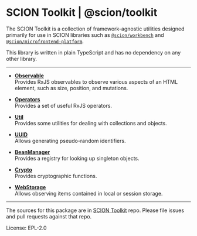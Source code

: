 SCION Toolkit | @scion/toolkit
==============================

The SCION Toolkit is a collection of framework-agnostic utilities designed primarily for use in SCION libraries such as [`@scion/workbench`][link-scion-workbench] and [`@scion/microfrontend-platform`][link-scion-microfrontend-platform].

This library is written in plain TypeScript and has no dependency on any other library.

***

- [**Observable**][link-tool-observable]\
  Provides RxJS observables to observe various aspects of an HTML element, such as size, position, and mutations.

- [**Operators**][link-tool-operators]\
  Provides a set of useful RxJS operators.

- [**Util**][link-tool-util]\
  Provides some utilities for dealing with collections and objects.

- [**UUID**][link-tool-uuid]\
  Allows generating pseudo-random identifiers.

- [**BeanManager**][link-tool-bean-manager]\
  Provides a registry for looking up singleton objects.

- [**Crypto**][link-tool-crypto]\
  Provides cryptographic functions.

- [**WebStorage**][link-tool-web-storage]\
  Allows observing items contained in local or session storage.

***

The sources for this package are in [SCION Toolkit][link-scion-toolkit] repo. Please file issues and pull requests against that repo.

License: EPL-2.0

[link-scion-toolkit]: https://github.com/SchweizerischeBundesbahnen/scion-toolkit
[link-scion-workbench]: https://github.com/SchweizerischeBundesbahnen/scion-workbench/blob/master/README.md
[link-scion-microfrontend-platform]: https://github.com/SchweizerischeBundesbahnen/scion-microfrontend-platform/blob/master/README.md

[link-tool-observable]: https://github.com/SchweizerischeBundesbahnen/scion-toolkit/blob/master/docs/site/tools/observable.md
[link-tool-operators]: https://github.com/SchweizerischeBundesbahnen/scion-toolkit/blob/master/docs/site/tools/operators.md
[link-tool-util]: https://github.com/SchweizerischeBundesbahnen/scion-toolkit/blob/master/docs/site/tools/util.md
[link-tool-uuid]: https://github.com/SchweizerischeBundesbahnen/scion-toolkit/blob/master/docs/site/tools/uuid.md
[link-tool-web-storage]: https://github.com/SchweizerischeBundesbahnen/scion-toolkit/blob/master/docs/site/tools/web-storage.md
[link-tool-bean-manager]: https://github.com/SchweizerischeBundesbahnen/scion-toolkit/blob/master/docs/site/tools/bean-manager.md
[link-tool-crypto]: https://github.com/SchweizerischeBundesbahnen/scion-toolkit/blob/master/docs/site/tools/crypto.md
